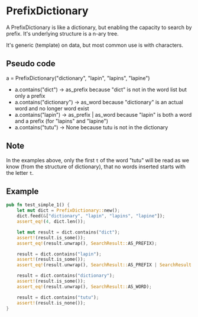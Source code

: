 # PrefixDictionary

A PrefixDictionary is like a dictionary, but enabling the capacity to search by prefix. It's underlying structure is a n-ary tree. 

It's generic (template) on data, but most common use is with characters. 


## Pseudo code
a = PrefixDictionary("dictionary", "lapin", "lapins", "lapine")

- a.contains("dict") -> as_prefix because "dict" is not in the word list but only a prefix
- a.contains("dictionary") -> as_word because "dictionary" is an actual word and no longer word exist
- a.contains("lapin") -> as_prefix | as_word because "lapin" is both a word and a prefix (for "lapins" and "lapine")
- a.contains("tutu") -> None because tutu is not in the dictionary

## Note 
In the examples above, only the first `t` of the word "tutu" will be read as we know (from the structure of dictionary), that no words inserted starts with the letter `t`. 


## Example

```rust
pub fn test_simple_1() {
    let mut dict = PrefixDictionary::new();
    dict.feed(&["dictionary", "lapin", "lapins", "lapine"]);
    assert_eq!(4, dict.len());

    let mut result = dict.contains("dict");
    assert!(result.is_some());
    assert_eq!(result.unwrap(), SearchResult::AS_PREFIX);

    result = dict.contains("lapin");
    assert!(result.is_some());
    assert_eq!(result.unwrap(), SearchResult::AS_PREFIX | SearchResult::AS_WORD);

    result = dict.contains("dictionary");
    assert!(result.is_some());
    assert_eq!(result.unwrap(), SearchResult::AS_WORD);

    result = dict.contains("tutu");
    assert!(result.is_none());
}
```